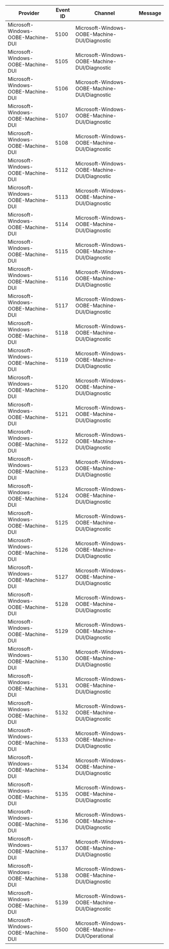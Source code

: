 Provider                            |  Event ID  |  Channel                                         |  Message
------------------------------------|------------|--------------------------------------------------|---------
Microsoft-Windows-OOBE-Machine-DUI  |  5100      |  Microsoft-Windows-OOBE-Machine-DUI/Diagnostic   |
Microsoft-Windows-OOBE-Machine-DUI  |  5105      |  Microsoft-Windows-OOBE-Machine-DUI/Diagnostic   |
Microsoft-Windows-OOBE-Machine-DUI  |  5106      |  Microsoft-Windows-OOBE-Machine-DUI/Diagnostic   |
Microsoft-Windows-OOBE-Machine-DUI  |  5107      |  Microsoft-Windows-OOBE-Machine-DUI/Diagnostic   |
Microsoft-Windows-OOBE-Machine-DUI  |  5108      |  Microsoft-Windows-OOBE-Machine-DUI/Diagnostic   |
Microsoft-Windows-OOBE-Machine-DUI  |  5112      |  Microsoft-Windows-OOBE-Machine-DUI/Diagnostic   |
Microsoft-Windows-OOBE-Machine-DUI  |  5113      |  Microsoft-Windows-OOBE-Machine-DUI/Diagnostic   |
Microsoft-Windows-OOBE-Machine-DUI  |  5114      |  Microsoft-Windows-OOBE-Machine-DUI/Diagnostic   |
Microsoft-Windows-OOBE-Machine-DUI  |  5115      |  Microsoft-Windows-OOBE-Machine-DUI/Diagnostic   |
Microsoft-Windows-OOBE-Machine-DUI  |  5116      |  Microsoft-Windows-OOBE-Machine-DUI/Diagnostic   |
Microsoft-Windows-OOBE-Machine-DUI  |  5117      |  Microsoft-Windows-OOBE-Machine-DUI/Diagnostic   |
Microsoft-Windows-OOBE-Machine-DUI  |  5118      |  Microsoft-Windows-OOBE-Machine-DUI/Diagnostic   |
Microsoft-Windows-OOBE-Machine-DUI  |  5119      |  Microsoft-Windows-OOBE-Machine-DUI/Diagnostic   |
Microsoft-Windows-OOBE-Machine-DUI  |  5120      |  Microsoft-Windows-OOBE-Machine-DUI/Diagnostic   |
Microsoft-Windows-OOBE-Machine-DUI  |  5121      |  Microsoft-Windows-OOBE-Machine-DUI/Diagnostic   |
Microsoft-Windows-OOBE-Machine-DUI  |  5122      |  Microsoft-Windows-OOBE-Machine-DUI/Diagnostic   |
Microsoft-Windows-OOBE-Machine-DUI  |  5123      |  Microsoft-Windows-OOBE-Machine-DUI/Diagnostic   |
Microsoft-Windows-OOBE-Machine-DUI  |  5124      |  Microsoft-Windows-OOBE-Machine-DUI/Diagnostic   |
Microsoft-Windows-OOBE-Machine-DUI  |  5125      |  Microsoft-Windows-OOBE-Machine-DUI/Diagnostic   |
Microsoft-Windows-OOBE-Machine-DUI  |  5126      |  Microsoft-Windows-OOBE-Machine-DUI/Diagnostic   |
Microsoft-Windows-OOBE-Machine-DUI  |  5127      |  Microsoft-Windows-OOBE-Machine-DUI/Diagnostic   |
Microsoft-Windows-OOBE-Machine-DUI  |  5128      |  Microsoft-Windows-OOBE-Machine-DUI/Diagnostic   |
Microsoft-Windows-OOBE-Machine-DUI  |  5129      |  Microsoft-Windows-OOBE-Machine-DUI/Diagnostic   |
Microsoft-Windows-OOBE-Machine-DUI  |  5130      |  Microsoft-Windows-OOBE-Machine-DUI/Diagnostic   |
Microsoft-Windows-OOBE-Machine-DUI  |  5131      |  Microsoft-Windows-OOBE-Machine-DUI/Diagnostic   |
Microsoft-Windows-OOBE-Machine-DUI  |  5132      |  Microsoft-Windows-OOBE-Machine-DUI/Diagnostic   |
Microsoft-Windows-OOBE-Machine-DUI  |  5133      |  Microsoft-Windows-OOBE-Machine-DUI/Diagnostic   |
Microsoft-Windows-OOBE-Machine-DUI  |  5134      |  Microsoft-Windows-OOBE-Machine-DUI/Diagnostic   |
Microsoft-Windows-OOBE-Machine-DUI  |  5135      |  Microsoft-Windows-OOBE-Machine-DUI/Diagnostic   |
Microsoft-Windows-OOBE-Machine-DUI  |  5136      |  Microsoft-Windows-OOBE-Machine-DUI/Diagnostic   |
Microsoft-Windows-OOBE-Machine-DUI  |  5137      |  Microsoft-Windows-OOBE-Machine-DUI/Diagnostic   |
Microsoft-Windows-OOBE-Machine-DUI  |  5138      |  Microsoft-Windows-OOBE-Machine-DUI/Diagnostic   |
Microsoft-Windows-OOBE-Machine-DUI  |  5139      |  Microsoft-Windows-OOBE-Machine-DUI/Diagnostic   |
Microsoft-Windows-OOBE-Machine-DUI  |  5500      |  Microsoft-Windows-OOBE-Machine-DUI/Operational  |